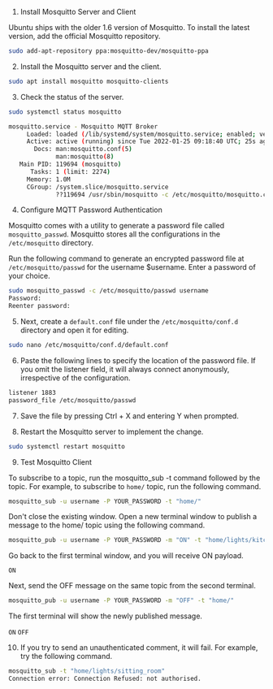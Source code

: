 1. Install Mosquitto Server and Client

Ubuntu ships with the older 1.6 version of Mosquitto. To install the latest version, add the official Mosquitto repository.

```sh
sudo add-apt-repository ppa:mosquitto-dev/mosquitto-ppa
```

2. Install the Mosquitto server and the client.

```sh
sudo apt install mosquitto mosquitto-clients
```

3. Check the status of the server.

```sh
sudo systemctl status mosquitto

mosquitto.service - Mosquitto MQTT Broker
     Loaded: loaded (/lib/systemd/system/mosquitto.service; enabled; vendor preset: enabled)
     Active: active (running) since Tue 2022-01-25 09:18:40 UTC; 25s ago
       Docs: man:mosquitto.conf(5)
             man:mosquitto(8)
   Main PID: 119694 (mosquitto)
      Tasks: 1 (limit: 2274)
     Memory: 1.0M
     CGroup: /system.slice/mosquitto.service
             ??119694 /usr/sbin/mosquitto -c /etc/mosquitto/mosquitto.conf
```

4. Configure MQTT Password Authentication

Mosquitto comes with a utility to generate a password file called ```mosquitto_passwd```. Mosquitto stores all the configurations in the ```/etc/mosquitto``` directory.

Run the following command to generate an encrypted password file at ```/etc/mosquitto/passwd``` for the username $username. Enter a password of your choice.

```sh
sudo mosquitto_passwd -c /etc/mosquitto/passwd username
Password:
Reenter password:
```

5. Next, create a ```default.conf``` file under the ```/etc/mosquitto/conf.d``` directory and open it for editing.

```sh
sudo nano /etc/mosquitto/conf.d/default.conf
```

6. Paste the following lines to specify the location of the password file. If you omit the listener field, it will always connect anonymously, irrespective of the configuration.

```sh
listener 1883
password_file /etc/mosquitto/passwd
```

7. Save the file by pressing Ctrl + X and entering Y when prompted.

8. Restart the Mosquitto server to implement the change.

```sh
sudo systemctl restart mosquitto
```

9. Test Mosquitto Client

To subscribe to a topic, run the mosquitto_sub -t command followed by the topic. For example, to subscribe to ```home/``` topic, run the following command.

```sh
mosquitto_sub -u username -P YOUR_PASSWORD -t "home/"
```

Don't close the existing window. Open a new terminal window to publish a message to the home/ topic using the following command.

```sh
mosquitto_pub -u username -P YOUR_PASSWORD -m "ON" -t "home/lights/kitchen"
```

Go back to the first terminal window, and you will receive ON payload.

```ON```

Next, send the OFF message on the same topic from the second terminal.

```sh
mosquitto_pub -u username -P YOUR_PASSWORD -m "OFF" -t "home/"
```
The first terminal will show the newly published message.

```ON```
```OFF```

10. If you try to send an unauthenticated comment, it will fail. For example, try the following command.

```sh
mosquitto_sub -t "home/lights/sitting_room"
Connection error: Connection Refused: not authorised.
```